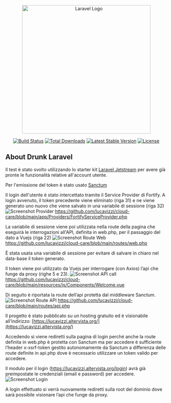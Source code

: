 <p align="center"><a href="https://laravel.com" target="_blank"><img src="https://lucavizzi.altervista.org/readme/drunk-laravel.jpg" width="400" alt="Laravel Logo"></a></p>

<p align="center">
<a href="https://github.com/laravel/framework/actions"><img src="https://github.com/laravel/framework/workflows/tests/badge.svg" alt="Build Status"></a>
<a href="https://packagist.org/packages/laravel/framework"><img src="https://img.shields.io/packagist/dt/laravel/framework" alt="Total Downloads"></a>
<a href="https://packagist.org/packages/laravel/framework"><img src="https://img.shields.io/packagist/v/laravel/framework" alt="Latest Stable Version"></a>
<a href="https://packagist.org/packages/laravel/framework"><img src="https://img.shields.io/packagist/l/laravel/framework" alt="License"></a>
</p>

## About Drunk Laravel

Il test è stato svolto utilizzando lo starter kit [Laravel Jetstream](https://jetstream.laravel.com/introduction.html) per avere già pronte le funzionalità relative all'account utente.

Per l'emissione del token è stato usato [Sanctum](https://laravel.com/docs/8.x/sanctum)

Il login dell'utente è stato intercettato tramite il Service Provider di Fortify.
A login avvenuto, il token precedente viene eliminato (riga 31) e ne viene generato uno nuovo che viene salvato in una variabile di sessione (riga 32)
<img src="https://lucavizzi.altervista.org/readme/provider.png" alt="Screenshot Provider">
https://github.com/lucavizzi/cloud-care/blob/main/app/Providers/FortifyServiceProvider.php

La variabile di sessione viene poi utilizzata nella route della pagina che eseguirà le interrogazioni all'API, definita in web.php, per il passaggio del dato a Vuejs (riga 22)
<img src="https://lucavizzi.altervista.org/readme/route-web.png" alt="Screenshot Route Web">
https://github.com/lucavizzi/cloud-care/blob/main/routes/web.php

È stata usata una variabile di sessione per evitare di salvare in chiaro nel data-base il token generato.

Il token viene poi utilizzato da Vuejs per interrogare (con Axios) l’api che funge da proxy (righe 5 e 23).
<img src="https://lucavizzi.altervista.org/readme/vuejs.png" alt="Screenshot API call">
https://github.com/lucavizzi/cloud-care/blob/main/resources/js/Components/Welcome.vue


Di seguito è riportata la route dell’api protetta dal middleware Sanctum.
<img src="https://lucavizzi.altervista.org/readme/route-api.png" alt="Screenshot Route API">
https://github.com/lucavizzi/cloud-care/blob/main/routes/api.php


Il progetto è stato pubblicato su un hosting gratuito ed è visionabile all’indirizzo: [https://lucavizzi.altervista.org/](https://lucavizzi.altervista.org/)

Accedendo si viene rediretti sulla pagina di login perché anche la route definita in web.php è protetta con Sanctum ma per accedere è sufficiente l’header x-xsrf-token gestito autonomamente da Sanctum a differenza delle route definite in api.php dove è necessario utilizzare un token valido per accedere.

Il modulo per il login (https://lucavizzi.altervista.org/login) avrà già preimpostate le credenziali (email e password) per accedere.
<img src="https://lucavizzi.altervista.org/readme/login.png" alt="Screenshot Login">

A login effettuato si verrà nuovamente rediretti sulla root del dominio dove sarà possibile visionare l’api che funge da proxy.